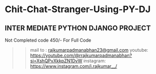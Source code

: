 # Chit-Chat-Stranger-Using-PY-DJ

INTER MEDIATE PYTHON DJANGO PROJECT
-----------------------------------------
Not Completed code 450/- For Full Code 
>> mail to : rajkumarpadmanabhan23@gmail.com
> youtube: https://youtube.com/@rrajkumarpadmanabhan?si=XshQPvXkkpZN1DvW
>> instagram: https://www.instagram.com/i.rajkumar__/
